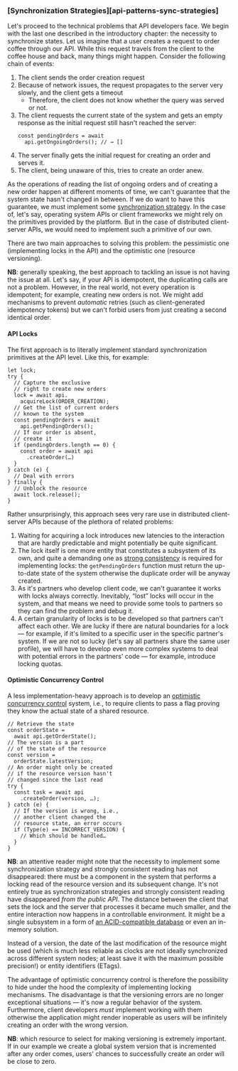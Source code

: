 ### [Synchronization Strategies][api-patterns-sync-strategies]

Let's proceed to the technical problems that API developers face. We begin with the last one described in the introductory chapter: the necessity to synchronize states. Let us imagine that a user creates a request to order coffee through our API. While this request travels from the client to the coffee house and back, many things might happen. Consider the following chain of events:

  1. The client sends the order creation request
  2. Because of network issues, the request propagates to the server very slowly, and the client gets a timeout
      * Therefore, the client does not know whether the query was served or not.
  3. The client requests the current state of the system and gets an empty response as the initial request still hasn't reached the server:
      ```
      const pendingOrders = await 
        api.getOngoingOrders(); // → []
      ```
  4. The server finally gets the initial request for creating an order and serves it.
  5. The client, being unaware of this, tries to create an order anew.

As the operations of reading the list of ongoing orders and of creating a new order happen at different moments of time, we can't guarantee that the system state hasn't changed in between. If we do want to have this guarantee, we must implement some [synchronization strategy](https://en.wikipedia.org/wiki/Synchronization_(computer_science)). In the case of, let's say, operating system APIs or client frameworks we might rely on the primitives provided by the platform. But in the case of distributed client-server APIs, we would need to implement such a primitive of our own.

There are two main approaches to solving this problem: the pessimistic one (implementing locks in the API) and the optimistic one (resource versioning).

**NB**: generally speaking, the best approach to tackling an issue is not having the issue at all. Let's say, if your API is idempotent, the duplicating calls are not a problem. However, in the real world, not every operation is idempotent; for example, creating new orders is not. We might add mechanisms to prevent *automatic* retries (such as client-generated idempotency tokens) but we can't forbid users from just creating a second identical order.

#### API Locks

The first approach is to literally implement standard synchronization primitives at the API level. Like this, for example:

```
let lock;
try {
  // Capture the exclusive
  // right to create new orders
  lock = await api.
    acquireLock(ORDER_CREATION);
  // Get the list of current orders
  // known to the system
  const pendingOrders = await 
    api.getPendingOrders();
  // If our order is absent,
  // create it
  if (pendingOrders.length == 0) {
    const order = await api
      .createOrder(…)
  }
} catch (e) {
  // Deal with errors
} finally {
  // Unblock the resource
  await lock.release();
}
```

Rather unsurprisingly, this approach sees very rare use in distributed client-server APIs because of the plethora of related problems:

  1. Waiting for acquiring a lock introduces new latencies to the interaction that are hardly predictable and might potentially be quite significant.
  2. The lock itself is one more entity that constitutes a subsystem of its own, and quite a demanding one as [strong consistency](https://en.wikipedia.org/wiki/Strong_consistency) is required for implementing locks: the `getPendingOrders` function must return the up-to-date state of the system otherwise the duplicate order will be anyway created.
  3. As it's partners who develop client code, we can't guarantee it works with locks always correctly. Inevitably, “lost” locks will occur in the system, and that means we need to provide some tools to partners so they can find the problem and debug it.
  4. A certain granularity of locks is to be developed so that partners can't affect each other. We are lucky if there are natural boundaries for a lock — for example, if it's limited to a specific user in the specific partner's system. If we are not so lucky (let's say all partners share the same user profile), we will have to develop even more complex systems to deal with potential errors in the partners' code — for example, introduce locking quotas.

  #### Optimistic Concurrency Control

  A less implementation-heavy approach is to develop an [optimistic concurrency control](https://en.wikipedia.org/wiki/Optimistic_concurrency_control) system, i.e., to require clients to pass a flag proving they know the actual state of a shared resource.

```
// Retrieve the state
const orderState = 
  await api.getOrderState();
// The version is a part
// of the state of the resource
const version = 
  orderState.latestVersion;
// An order might only be created
// if the resource version hasn't
// changed since the last read
try {
  const task = await api
    .createOrder(version, …);
} catch (e) {
  // If the version is wrong, i.e.,
  // another client changed the
  // resource state, an error occurs
  if (Type(e) == INCORRECT_VERSION) {
    // Which should be handled…
  }
}
```

**NB**: an attentive reader might note that the necessity to implement some synchronization strategy and strongly consistent reading has not disappeared: there must be a component in the system that performs a locking read of the resource version and its subsequent change. It's not entirely true as synchronization strategies and strongly consistent reading have disappeared *from the public API*. The distance between the client that sets the lock and the server that processes it became much smaller, and the entire interaction now happens in a controllable environment. It might be a single subsystem in a form of [an ACID-compatible database](https://en.wikipedia.org/wiki/ACID) or even an in-memory solution.

Instead of a version, the date of the last modification of the resource might be used (which is much less reliable as clocks are not ideally synchronized across different system nodes; at least save it with the maximum possible precision!) or entity identifiers (ETags).

The advantage of optimistic concurrency control is therefore the possibility to hide under the hood the complexity of implementing locking mechanisms. The disadvantage is that the versioning errors are no longer exceptional situations — it's now a regular behavior of the system. Furthermore, client developers *must* implement working with them otherwise the application might render inoperable as users will be infinitely creating an order with the wrong version.

**NB**: which resource to select for making versioning is extremely important. If in our example we create a global system version that is incremented after any order comes, users' chances to successfully create an order will be close to zero.